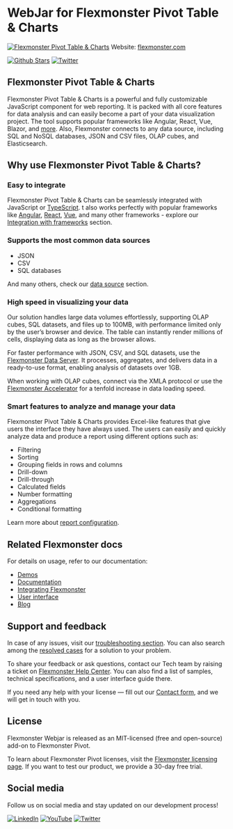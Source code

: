 # WebJar for Flexmonster Pivot Table & Charts
[![Flexmonster Pivot Table & Charts](https://cdn.flexmonster.com/landing.png)](https://www.flexmonster.com/?r=github)
Website: [flexmonster.com](https://www.flexmonster.com?r=webjargit)

[![Github Stars](https://img.shields.io/github/stars/flexmonster?style=social)](https://github.com/flexmonster) [![Twitter](https://img.shields.io/twitter/follow/Flexmonster?style=social)](https://twitter.com/Flexmonster)

## Flexmonster Pivot Table & Charts

Flexmonster Pivot Table & Charts is a powerful and fully customizable JavaScript component for web reporting. It is packed with all core features for data analysis and can easily become a part of your data visualization project. The tool supports popular frameworks like Angular, React, Vue, Blazor, and [more](https://www.flexmonster.com/doc/available-tutorials-integration?r=webjargit). Also, Flexmonster connects to any data source, including SQL and NoSQL databases, JSON and CSV files, OLAP cubes, and Elasticsearch. 

## Why use Flexmonster Pivot Table & Charts?

### Easy to integrate

Flexmonster Pivot Table & Charts can be seamlessly integrated with JavaScript or [TypeScript](https://www.flexmonster.com/doc/integration-with-typescript/?r=github). t also works perfectly with popular frameworks like [Angular](https://www.flexmonster.com/doc/integration-with-angular/?r=github), [React](https://www.flexmonster.com/doc/integration-with-react/?r=github), [Vue](https://www.flexmonster.com/doc/integration-with-vue-3/?r=github), and many other frameworks - explore our [Integration with frameworks](https://www.flexmonster.com/doc/available-tutorials-integration/?r=github) section.

### Supports the most common data sources

- JSON
- CSV
- SQL databases

And many others, check our [data source](https://www.flexmonster.com/doc/data-source/) section.

### High speed in visualizing your data 

Our solution handles large data volumes effortlessly, supporting OLAP cubes, SQL datasets, and files up to 100MB, with performance limited only by the user’s browser and device. The table can instantly render millions of cells, displaying data as long as the browser allows.

For faster performance with JSON, CSV, and SQL datasets, use the [Flexmonster Data Server](https://www.flexmonster.com/doc/intro-to-flexmonster-data-server/?r=github). It processes, aggregates, and delivers data in a ready-to-use format, enabling analysis of datasets over 1GB.

When working with OLAP cubes, connect via the XMLA protocol or use the [Flexmonster Accelerator](https://www.flexmonster.com/doc/getting-started-with-accelerator-ssas/?r=github) for a tenfold increase in data loading speed.

### Smart features to analyze and manage your data

Flexmonster Pivot Table & Charts provides Excel-like features that give users the interface they have always used. The users can easily and quickly analyze data and produce a report using different options such as:
- Filtering
- Sorting
- Grouping fields in rows and columns
- Drill-down
- Drill-through
- Calculated fields
- Number formatting
- Aggregations
- Conditional formatting

Learn more about [report configuration](https://www.flexmonster.com/doc/available-tutorials-report/?r=github).


## Related Flexmonster docs
For details on usage, refer to our documentation:

- [Demos](https://www.flexmonster.com/demos/js/pivot-table/?r=github)
- [Documentation](https://www.flexmonster.com/doc/?r=github)
- [Integrating Flexmonster](https://www.flexmonster.com/doc/how-to-create-js-pivottable/)
- [User interface](https://www.flexmonster.com/user-interface/?r=github)
- [Blog](https://www.flexmonster.com/blog/?r=github)
  
## Support and feedback

In case of any issues, visit our [troubleshooting section](https://www.flexmonster.com/doc/typical-errors?r=wrap_vue). You can also search among the [resolved cases](https://www.flexmonster.com/technical-support?r=wrap_vue) for a solution to your problem.

To share your feedback or ask questions, contact our Tech team by raising a ticket on [Flexmonster Help Center](https://www.flexmonster.com/help-center?r=wrap_vue). You can also find a list of samples, technical specifications, and a user interface guide there.

If you need any help with your license — fill out our [Contact form](https://www.flexmonster.com/contact-our-team?r=wrap_vue), and we will get in touch with you.

## License

Flexmonster Webjar is released as an MIT-licensed (free and open-source) add-on to Flexmonster Pivot.

To learn about Flexmonster Pivot licenses, visit the [Flexmonster licensing page](https://www.flexmonster.com/pivot-table-editions-and-pricing?r=wrap_vue). 
If you want to test our product, we provide a 30-day free trial.

## Social media

Follow us on social media and stay updated on our development process!

[![LinkedIn](https://img.shields.io/badge/LinkedIn-blue?style=for-the-badge&logo=linkedin&logoColor=white)](https://linkedin.com/company/flexmonster) [![YouTube](https://img.shields.io/badge/YouTube-red?style=for-the-badge&logo=youtube&logoColor=white)](https://youtube.com/user/FlexMonsterPivot) [![Twitter](https://img.shields.io/badge/Twitter-blue?style=for-the-badge&logo=twitter&logoColor=white)](https://twitter.com/flexmonster)
